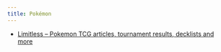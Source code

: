 ```yaml
---
title: Pokémon
---
```


- [Limitless – Pokemon TCG articles, tournament results, decklists and more](https://limitlesstcg.com/)
